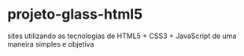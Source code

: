 # projeto-glass-html5
 sites utilizando as tecnologias de HTML5 + CSS3 + JavaScript de uma maneira simples e objetiva
